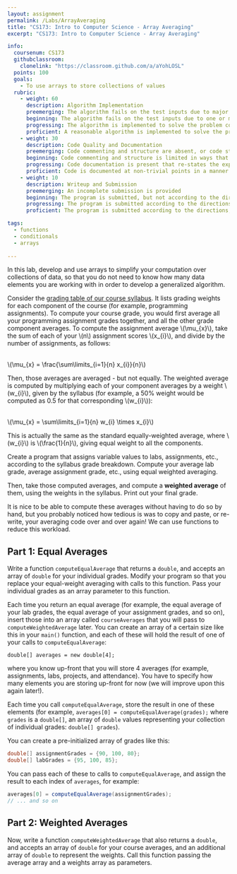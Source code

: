 ```yaml
---
layout: assignment
permalink: /Labs/ArrayAveraging
title: "CS173: Intro to Computer Science - Array Averaging"
excerpt: "CS173: Intro to Computer Science - Array Averaging"

info:
  coursenum: CS173
  githubclassroom:
    clonelink: "https://classroom.github.com/a/aYohLOSL"
  points: 100
  goals:
    - To use arrays to store collections of values
  rubric:
    - weight: 60
      description: Algorithm Implementation
      preemerging: The algorithm fails on the test inputs due to major issues, or the program fails to compile and/or run
      beginning: The algorithm fails on the test inputs due to one or more minor issues
      progressing: The algorithm is implemented to solve the problem correctly according to given test inputs, but would fail if executed in a general case due to a minor issue or omission in the algorithm design or implementation
      proficient: A reasonable algorithm is implemented to solve the problem which correctly solves the problem according to the given test inputs, and would be reasonably expected to solve the problem in the general case
    - weight: 30
      description: Code Quality and Documentation
      preemerging: Code commenting and structure are absent, or code structure departs significantly from best practice, and/or the code departs significantly from the style guide
      beginning: Code commenting and structure is limited in ways that reduce the readability of the program, and/or there are minor departures from the style guide
      progressing: Code documentation is present that re-states the explicit code definitions, and/or code is written that mostly adheres to the style guide
      proficient: Code is documented at non-trivial points in a manner that enhances the readability of the program, and code is written according to the style guide
    - weight: 10
      description: Writeup and Submission
      preemerging: An incomplete submission is provided
      beginning: The program is submitted, but not according to the directions in one or more ways (for example, because it is lacking a readme writeup)
      progressing: The program is submitted according to the directions with a minor omission or correction needed
      proficient: The program is submitted according to the directions, including a readme writeup describing the solution

tags:
  - functions
  - conditionals
  - arrays
  
---
```


In this lab, develop and use arrays to simplify your computation over collections of data, so that you do not need to know how many data elements you are working with in order to develop a generalized algorithm.  

Consider the [grading table of our course syllabus](../#grading).  It lists grading weights for each component of the course (for example, programming assignments).  To compute your course grade, you would first average all your programming assignment grades together, and all the other grade component averages.  To compute the assignment average <span>\\(\mu_{x}\\)</span>, take the sum of each of your <span>\\(n\\)</span> assignment scores <span>\\(x_{i}\\)</span>, and divide by the number of assignments, as follows:

<br><span>\\(\mu_{x} = \frac{\sum\limits_{i=1}{n} x_{i}}{n}\\)</span><br>

Then, those averages are averaged - but not equally.  The weighted average is computed by multiplying each of your component averages by a weight <span>\\(w_{i}\\)</span>, given by the syllabus (for example, a 50\% weight would be computed as 0.5 for that corresponding <span>\\(w_{i}\\)</span>):

<br><span>\\(\mu_{x} = \sum\limits_{i=1}{n} w_{i} \times x_{i}\\)</span><br>

This is actually the same as the standard equally-weighted average, where <span>\\(w_{i}\\)</span> is <span>\\(\frac{1}{n}\\)</span>, giving equal weight to all the components.

Create a program that assigns variable values to labs, assignments, etc., according to the syllabus grade breakdown.  Compute your average lab grade, average assignment grade, etc., using equal weighted averaging.

Then, take those computed averages, and compute a **weighted average** of them, using the weights in the syllabus.  Print out your final grade.

It is nice to be able to compute these averages without having to do so by hand, but you probably noticed how tedious is was to copy and paste, or re-write, your averaging code over and over again!  We can use functions to reduce this workload.

## Part 1: Equal Averages
Write a function `computeEqualAverage` that returns a `double`, and accepts an array of `double` for your individual grades.  Modify your program so that you replace your equal-weight averaging with calls to this function.  Pass your individual grades as an array parameter to this function.

Each time you return an equal average (for example, the equal average of your lab grades, the equal average of your assignment grades, and so on), insert those into an array called `courseAverages` that you will pass to `computeWeightedAverage` later.  You can create an array of a certain size like this in your `main()` function, and each of these will hold the result of one of your calls to `computeEqualAverage`:

`double[] averages = new double[4];`

where you know up-front that you will store 4 averages (for example, assignments, labs, projects, and attendance).  You have to specify how many elements you are storing up-front for now (we will improve upon this again later!).

Each time you call `computeEqualAverage`, store the result in one of these elements (for example, `averages[0] = computeEqualAverage(grades);` where `grades` is a `double[]`, an array of `double` values representing your collection of individual grades: `double[] grades`).

You can create a pre-initialized array of grades like this:

```java
double[] assignmentGrades = {90, 100, 80};
double[] labGrades = {95, 100, 85};
```

You can pass each of these to calls to `computeEqualAverage`, and assign the result to each index of `averages`, for example:

```java
averages[0] = computeEqualAverage(assignmentGrades);
// ... and so on
```

## Part 2: Weighted Averages
Now, write a function `computeWeightedAverage` that also returns a `double`, and accepts an array of `double` for your course averages, and an additional array of `double` to represent the weights.  Call this function passing the average array and a weights array as parameters.